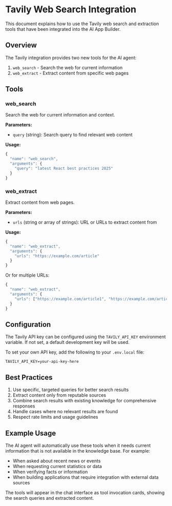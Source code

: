 # Tavily Web Search Integration

This document explains how to use the Tavily web search and extraction tools that have been integrated into the AI App Builder.

## Overview

The Tavily integration provides two new tools for the AI agent:
1. `web_search` - Search the web for current information
2. `web_extract` - Extract content from specific web pages

## Tools

### web_search

Search the web for current information and context.

**Parameters:**
- `query` (string): Search query to find relevant web content

**Usage:**
```javascript
{
  "name": "web_search",
  "arguments": {
    "query": "latest React best practices 2025"
  }
}
```

### web_extract

Extract content from web pages.

**Parameters:**
- `urls` (string or array of strings): URL or URLs to extract content from

**Usage:**
```javascript
{
  "name": "web_extract",
  "arguments": {
    "urls": "https://example.com/article"
  }
}
```

Or for multiple URLs:
```javascript
{
  "name": "web_extract",
  "arguments": {
    "urls": ["https://example.com/article1", "https://example.com/article2"]
  }
}
```

## Configuration

The Tavily API key can be configured using the `TAVILY_API_KEY` environment variable. If not set, a default development key will be used.

To set your own API key, add the following to your `.env.local` file:
```
TAVILY_API_KEY=your-api-key-here
```

## Best Practices

1. Use specific, targeted queries for better search results
2. Extract content only from reputable sources
3. Combine search results with existing knowledge for comprehensive responses
4. Handle cases where no relevant results are found
5. Respect rate limits and usage guidelines

## Example Usage

The AI agent will automatically use these tools when it needs current information that is not available in the knowledge base. For example:

- When asked about recent news or events
- When requesting current statistics or data
- When verifying facts or information
- When building applications that require integration with external data sources

The tools will appear in the chat interface as tool invocation cards, showing the search queries and extracted content.